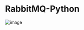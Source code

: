 # RabbitMQ-Python

![image](https://user-images.githubusercontent.com/61587949/187071188-37aebef1-6c30-47ca-825a-36b034b1b0c4.png)
